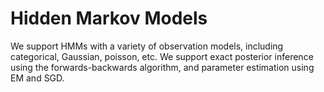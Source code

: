 # Hidden Markov Models

We support HMMs with a variety of observation models, including categorical, Gaussian, poisson, etc.
We support exact posterior inference using the forwards-backwards algorithm, and parameter estimation using EM and SGD.
